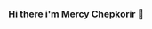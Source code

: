 ### Hi there i'm Mercy Chepkorir 👋

<div align="Center">
  <img(="https://giphy.com/gifs/w5FTwwiweGqDm"width="600" height="300"/>
</div>
<!--
**mercychepkorir/mercychepkorir** is a ✨ _special_ ✨ repository because its `README.md` (this file) appears on your GitHub profile.

Here are some ideas to get you started:

- 🔭 I’m currently working on ...
- 🌱 I’m currently learning ...
- 👯 I’m looking to collaborate on ...
- 🤔 I’m looking for help with ...
- 💬 Ask me about ...
- 📫 How to reach me: ...
- 😄 Pronouns: ...
- ⚡ Fun fact: ...
-->
